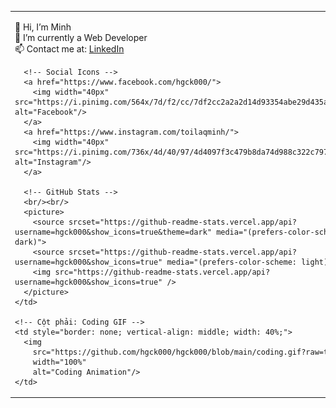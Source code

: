 <table border="0" style="border: none; border-collapse: collapse; width: 100%;">
  <tr>
    <!-- Cột trái: Thông tin + GitHub Stats -->
    <td style="border: none; vertical-align: top; width: 60%; padding-right: 20px;">
      <p>
        👋 Hi, I’m Minh<br/>
        👀 I’m currently a Web Developer<br/>
        📫 Contact me at: <a href="https://www.linkedin.com/in/minh-quang-3325b9209/">LinkedIn</a>
      </p>
      
      <!-- Social Icons -->
      <a href="https://www.facebook.com/hgck000/">
        <img width="40px" src="https://i.pinimg.com/564x/7d/f2/cc/7df2cc2a2a2d14d93354abe29d435ae8.jpg" alt="Facebook"/>
      </a>
      <a href="https://www.instagram.com/toilaqminh/">
        <img width="40px" src="https://i.pinimg.com/736x/4d/40/97/4d4097f3c479b8da74d988c322c797fa.jpg" alt="Instagram"/>
      </a>

      <!-- GitHub Stats -->
      <br/><br/>
      <picture>
        <source srcset="https://github-readme-stats.vercel.app/api?username=hgck000&show_icons=true&theme=dark" media="(prefers-color-scheme: dark)">
        <source srcset="https://github-readme-stats.vercel.app/api?username=hgck000&show_icons=true" media="(prefers-color-scheme: light)">
        <img src="https://github-readme-stats.vercel.app/api?username=hgck000&show_icons=true" />
      </picture>
    </td>

    <!-- Cột phải: Coding GIF -->
    <td style="border: none; vertical-align: middle; width: 40%;">
      <img 
        src="https://github.com/hgck000/hgck000/blob/main/coding.gif?raw=true" 
        width="100%" 
        alt="Coding Animation"/>
    </td>
  </tr>
</table>
